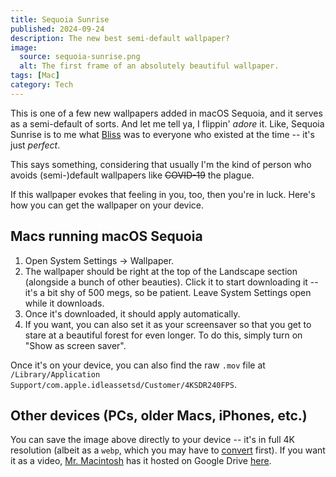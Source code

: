 ```yaml
---
title: Sequoia Sunrise
published: 2024-09-24
description: The new best semi-default wallpaper?
image:
  source: sequoia-sunrise.png
  alt: The first frame of an absolutely beautiful wallpaper.
tags: [Mac]
category: Tech
---
```


This is one of a few new wallpapers added in macOS Sequoia, and it serves as a
semi-default of sorts. And let me tell ya, I flippin' _adore_ it. Like, Sequoia
Sunrise is to me what [Bliss] was to everyone who existed at the time -- it's
just _perfect_.

This says something, considering that usually I'm the kind of person who avoids
<nobr>(semi-)default</nobr> wallpapers like ~~COVID-19~~ the plague.

If this wallpaper evokes that feeling in you, too, then you're in luck. Here's
how you can get the wallpaper on your device.

[Bliss]: https://wikipedia.org/wiki/Bliss_(photograph)

## Macs running macOS Sequoia

1. Open System Settings &rarr; Wallpaper.
2. The wallpaper should be right at the top of the Landscape section (alongside
   a bunch of other beauties). Click it to start downloading it -- it's a bit
   shy of 500 megs, so be patient. Leave System Settings open while it
   downloads.
3. Once it's downloaded, it should apply automatically.
4. If you want, you can also set it as your screensaver so that you get to stare
   at a beautiful forest for even longer. To do this, simply turn on "Show as
   screen saver".

Once it's on your device, you can also find the raw `.mov` file at
`/Library/Application Support/com.apple.idleassetsd/Customer/4KSDR240FPS`.

[convert]: https://cloudconvert.com/webp-to-png

## Other devices (PCs, older Macs, iPhones, etc.)

You can save the image above directly to your device -- it's in full 4K
resolution (albeit as a `webp`, which you may have to [convert] first). If you
want it as a video, [Mr. Macintosh] has it hosted on Google Drive
[here][wallpaper].

[Mr. Macintosh]: https://mrmacintosh.com/download-the-new-macos-sequoia-wallpaper-desktop-pictures-5k/
[wallpaper]: https://drive.google.com/file/d/1qZg0jWnUwHKaB4F2xFzfBqFHEKgXeFoT/edit
